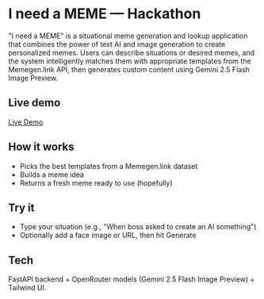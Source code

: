 # I need a MEME — Hackathon

"I need a MEME" is a situational meme generation and lookup
application that combines the power of text AI and image generation to
create personalized memes. Users can describe situations or desired
memes, and the system intelligently matches them with appropriate
templates from the Memegen.link API, then generates custom content
using Gemini 2.5 Flash Image Preview.

## Live demo

[Live Demo](https://add-demo-link-here)

## How it works

- Picks the best templates from a Memegen.link dataset
- Builds a meme idea
- Returns a fresh meme ready to use (hopefully)

## Try it

- Type your situation (e.g., "When boss asked to create an AI something")
- Optionally add a face image or URL, then hit Generate

## Tech

FastAPI backend + OpenRouter models (Gemini 2.5 Flash Image Preview) + Tailwind UI.
